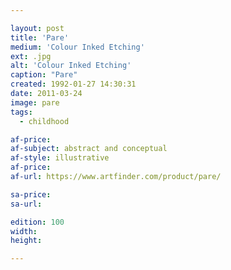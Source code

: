 ```yaml
---

layout: post
title: 'Pare'
medium: 'Colour Inked Etching'
ext: .jpg
alt: 'Colour Inked Etching'
caption: "Pare"
created: 1992-01-27 14:30:31
date: 2011-03-24
image: pare
tags:
  - childhood

af-price:
af-subject: abstract and conceptual
af-style: illustrative
af-price:
af-url: https://www.artfinder.com/product/pare/

sa-price:
sa-url:

edition: 100
width:
height:

---
```

